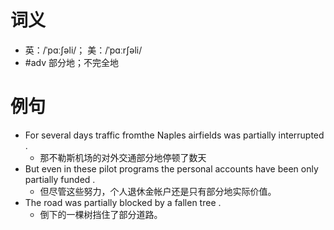 # 词义
- 英：/ˈpɑːʃəli/； 美：/ˈpɑːrʃəli/
- #adv 部分地；不完全地
# 例句
- For several days traffic fromthe Naples airfields was partially interrupted .
	- 那不勒斯机场的对外交通部分地停顿了数天
- But even in these pilot programs the personal accounts have been only partially funded .
	- 但尽管这些努力，个人退休金帐户还是只有部分地实际价值。
- The road was partially blocked by a fallen tree .
	- 倒下的一棵树挡住了部分道路。
